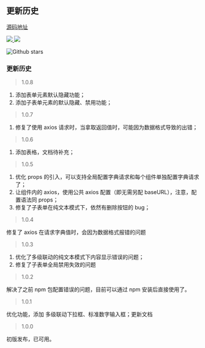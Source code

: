 ## 更新历史

<a href="https://github.com/qq20004604/wti-form">源码地址</a>

<p>
  <a href="https://www.npmjs.org/package/wti-form">
    <img src="https://img.shields.io/npm/v/wti-form.svg">
  </a>
  <a href="https://npmcharts.com/compare/wti-form?minimal=true">
    <img src="http://img.shields.io/npm/dm/wti-form.svg">
  </a>
</p>


![Github stars](https://img.shields.io/github/stars/qq20004604/wti-form.svg?label=Stars&color=success)


### 更新历史

> 1.0.8

1. 添加表单元素默认隐藏功能；
2. 添加子表单元素的默认隐藏、禁用功能；

> 1.0.7

1. 修复了使用 axios 请求时，当拿取返回值时，可能因为数据格式导致的出错；

> 1.0.6

1. 添加表格，文档待补充；

> 1.0.5

1. 优化 props 的引入，可以支持全局配置字典请求和每个组件单独配置字典请求了；
2. 让组件内的 axios，使用公共 axios 配置（即无需另配 baseURL），注意，配置语法同 props；
3. 修复了子表单在纯文本模式下，依然有删除按钮的 bug；

> 1.0.4

修复了 axios 在请求字典值时，会因为数据格式报错的问题

> 1.0.3

1. 优化了多级联动的纯文本模式下内容显示错误的问题；
2. 修复了子表单全局禁用失效的问题

> 1.0.2

解决了之前 npm 包配置错误的问题，目前可以通过 npm 安装后直接使用了。

> 1.0.1

优化功能，添加 多级联动下拉框、标准数字输入框；更新文档

> 1.0.0

初版发布，已可用。

